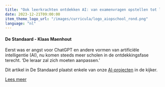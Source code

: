 ```yaml
---
title: "Ook leerkrachten ontdekken AI: van examenvragen opstellen tot lesvoorbereidingen maken"
date: 2023-12-21T09:00:00
item_theme_logo_url: "/images/curricula/logo_aiopschool_rond.png"
language: "nl"
---
```

#### De Standaard - Klaas Maenhout
Eerst was er angst voor ChatGPT en andere vormen van artificiële intelligentie (AI), nu komen steeds meer scholen in de ontdekkingsfase terecht. ‘De leraar zal zich moeten aanpassen.’

Dit artikel in De Standaard plaatst enkele van onze [AI-projecten](https://dwengo.org/aiopschool) in de kijker.

[Lees meer](https://www.standaard.be/cnt/dmf20230924_97155448)
